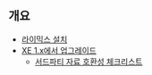 개요
----

- [라이믹스 설치](install.md)
- [XE 1.x에서 업그레이드](xe-upgrade.md)
  - [서드파티 자료 호환성 체크리스트](thirdparty-checklist.md)
